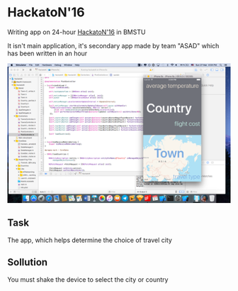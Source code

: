 # HackatoN'16

Writing app on 24-hour [HackatoN'16](https://vk.com/hackathon2016) in BMSTU

It isn't main application, it's secondary app made by team "ASAD" which has been written in an hour

![ScreenShot](https://raw.githubusercontent.com/bestK1ngArthur/HackatoN/master/HackatoN/ScreenShot%20.png)

## Task

The app, which helps determine the choice of travel city

## Sollution

You must shake the device to select the city or country
